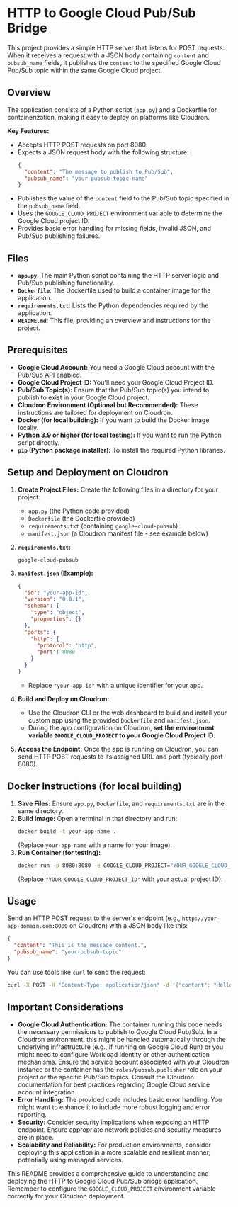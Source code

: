 # HTTP to Google Cloud Pub/Sub Bridge

This project provides a simple HTTP server that listens for POST requests. When it receives a request with a JSON body containing `content` and `pubsub_name` fields, it publishes the `content` to the specified Google Cloud Pub/Sub topic within the same Google Cloud project.

## Overview

The application consists of a Python script (`app.py`) and a Dockerfile for containerization, making it easy to deploy on platforms like Cloudron.

**Key Features:**

* Accepts HTTP POST requests on port 8080.
* Expects a JSON request body with the following structure:
    ```json
    {
      "content": "The message to publish to Pub/Sub",
      "pubsub_name": "your-pubsub-topic-name"
    }
    ```
* Publishes the value of the `content` field to the Pub/Sub topic specified in the `pubsub_name` field.
* Uses the `GOOGLE_CLOUD_PROJECT` environment variable to determine the Google Cloud project ID.
* Provides basic error handling for missing fields, invalid JSON, and Pub/Sub publishing failures.

## Files

* **`app.py`**: The main Python script containing the HTTP server logic and Pub/Sub publishing functionality.
* **`Dockerfile`**: The Dockerfile used to build a container image for the application.
* **`requirements.txt`**: Lists the Python dependencies required by the application.
* **`README.md`**: This file, providing an overview and instructions for the project.

## Prerequisites

* **Google Cloud Account:** You need a Google Cloud account with the Pub/Sub API enabled.
* **Google Cloud Project ID:** You'll need your Google Cloud Project ID.
* **Pub/Sub Topic(s):** Ensure that the Pub/Sub topic(s) you intend to publish to exist in your Google Cloud project.
* **Cloudron Environment (Optional but Recommended):** These instructions are tailored for deployment on Cloudron.
* **Docker (for local building):** If you want to build the Docker image locally.
* **Python 3.9 or higher (for local testing):** If you want to run the Python script directly.
* **`pip` (Python package installer):** To install the required Python libraries.

## Setup and Deployment on Cloudron

1.  **Create Project Files:** Create the following files in a directory for your project:
    * `app.py` (the Python code provided)
    * `Dockerfile` (the Dockerfile provided)
    * `requirements.txt` (containing `google-cloud-pubsub`)
    * `manifest.json` (a Cloudron manifest file - see example below)

2.  **`requirements.txt`:**
    ```
    google-cloud-pubsub
    ```

3.  **`manifest.json` (Example):**
    ```json
    {
      "id": "your-app-id",
      "version": "0.0.1",
      "schema": {
        "type": "object",
        "properties": {}
      },
      "ports": {
        "http": {
          "protocol": "http",
          "port": 8080
        }
      }
    }
    ```
    * Replace `"your-app-id"` with a unique identifier for your app.

4.  **Build and Deploy on Cloudron:**
    * Use the Cloudron CLI or the web dashboard to build and install your custom app using the provided `Dockerfile` and `manifest.json`.
    * During the app configuration on Cloudron, **set the environment variable `GOOGLE_CLOUD_PROJECT` to your Google Cloud Project ID.**

5.  **Access the Endpoint:** Once the app is running on Cloudron, you can send HTTP POST requests to its assigned URL and port (typically port 8080).

## Docker Instructions (for local building)

1.  **Save Files:** Ensure `app.py`, `Dockerfile`, and `requirements.txt` are in the same directory.
2.  **Build Image:** Open a terminal in that directory and run:
    ```bash
    docker build -t your-app-name .
    ```
    (Replace `your-app-name` with a name for your image).
3.  **Run Container (for testing):**
    ```bash
    docker run -p 8080:8080 -e GOOGLE_CLOUD_PROJECT="YOUR_GOOGLE_CLOUD_PROJECT_ID" your-app-name
    ```
    (Replace `"YOUR_GOOGLE_CLOUD_PROJECT_ID"` with your actual project ID).

## Usage

Send an HTTP POST request to the server's endpoint (e.g., `http://your-app-domain.com:8080` on Cloudron) with a JSON body like this:

```json
{
  "content": "This is the message content.",
  "pubsub_name": "your-pubsub-topic"
}
```

You can use tools like `curl` to send the request:

```bash
curl -X POST -H "Content-Type: application/json" -d '{"content": "Hello from the HTTP server!", "pubsub_name": "my-topic"}' [http://your-app-domain.com:8080](http://your-app-domain.com:8080)
```

## Important Considerations

* **Google Cloud Authentication:** The container running this code needs the necessary permissions to publish to Google Cloud Pub/Sub. In a Cloudron environment, this might be handled automatically through the underlying infrastructure (e.g., if running on Google Cloud Run) or you might need to configure Workload Identity or other authentication mechanisms. Ensure the service account associated with your Cloudron instance or the container has the `roles/pubsub.publisher` role on your project or the specific Pub/Sub topics. Consult the Cloudron documentation for best practices regarding Google Cloud service account integration.
* **Error Handling:** The provided code includes basic error handling. You might want to enhance it to include more robust logging and error reporting.
* **Security:** Consider security implications when exposing an HTTP endpoint. Ensure appropriate network policies and security measures are in place.
* **Scalability and Reliability:** For production environments, consider deploying this application in a more scalable and resilient manner, potentially using managed services.

This README provides a comprehensive guide to understanding and deploying the HTTP to Google Cloud Pub/Sub bridge application. Remember to configure the `GOOGLE_CLOUD_PROJECT` environment variable correctly for your Cloudron deployment.
